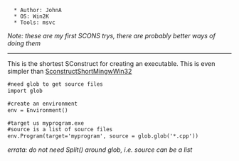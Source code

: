 
      * Author: JohnA 
      * OS: Win2K 
      * Tools: msvc 
_Note: these are my first SCONS trys, there are probably better ways of doing them_ 

---

 This is the shortest SConstruct for creating an executable. This is even simpler than [SconstructShortMingwWin32](SconstructShortMingwWin32) 
```txt
#need glob to get source files
import glob

#create an environment
env = Environment()

#target us myprogram.exe
#source is a list of source files
env.Program(target='myprogram', source = glob.glob('*.cpp'))
```
_errata: do not need Split() around glob, i.e. source can be a list_ 
